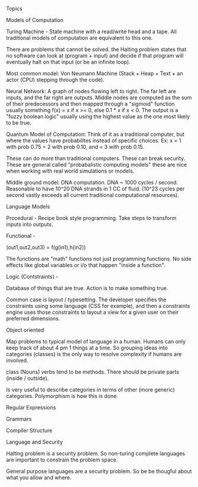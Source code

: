 Topics

Models of Computation

Turing Machine - State machine with a read/write head and a tape.  All traditional models of computation are equivalent to this one.

There are problems that cannot be solved.  the Halting problem states that no software can look at (program + input) and decide if that program will eventually halt on that input (or be an infinite loop).

Most common model: Von Neumann Machine (Stack + Heap + Text + an actor (CPU) stepping through the code).

Neural Network: A graph of nodes flowing left to right.  The far left are inputs, and the far right are outputs.  Middle nodes are computed as the sum of their predecessors and then mapped through a "sigmoid" function usually something f(x) = x if x >= 0, else 
0.1 * x if x < 0. The output is a "fuzzy boolean logic" usually using the highest value as the one most likely to be true.

Quantum Model of Computation:  Think of it as a traditional computer, but where the values have probabilites instead of specific choices.   Ex: x = 1 with prob 0.75 = 2 with prob 0.10, and  = 3 with prob 0.15.

These can do more than traditional computers. These can break security.  These are general called "probabalistic computing models" these are nice when working with real world simulations or models.

Middle ground model: DNA computation.  DNA ~ 1000 cycles / second.   Reasonable to have 10^20 DNA strands in 1 CC of fluid.  (10^23 cycles per second vastly exceeds all current traditional computational resources).

Language Models

Procedural - Recipe book style programming.  Take steps to transform inputs into outputs.

Functional - 

(out1,out2,out3) = f(g(in1),h(in2))

The functions are "math" functions not just programming functions. No side effects like global variables or i/o that happen "inside a function".

Logic (Contstraints) -

Database of things that are true.  Action is to make something true.

Common case is layout / typesetting.  The developer specifies the constraints using some language (CSS for example), and then a constraints engine uses those constraints to layout a view for a given user on their preferred dimensions.

Object oriented

Map problems to typical model of language in a human.  Humans can only keep track of about 4 pm 1 things at a time.  So grouping ideas into categories (classes) is the only way to resolve complexity if humans are involved.

class (Nouns) verbs tend to be methods.
There should be private parts (inside / outside).

Is very useful to describe categories in terms of other (more generic) categories.  Polymorphism is how this is done.

Regular Expressions



Grammars

Compiler Structure

Language and Security

Halting problem is a security problem.  So non-turing complete languages are important to constrain the problem space.

General purpose languages are a security problem.  So be be thougful about what you allow and where.
